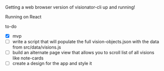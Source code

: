 Getting a web browser version of visionator-cli up and running!

Running on React

to-do
- [x] mvp 
- [ ] write a script that will populate the full vision-objects.json with the data from src/data/visions.js
- [ ] build an alternate page view that allows you to scroll list of all visions like note-cards
- [ ] create a design for the app and style it

